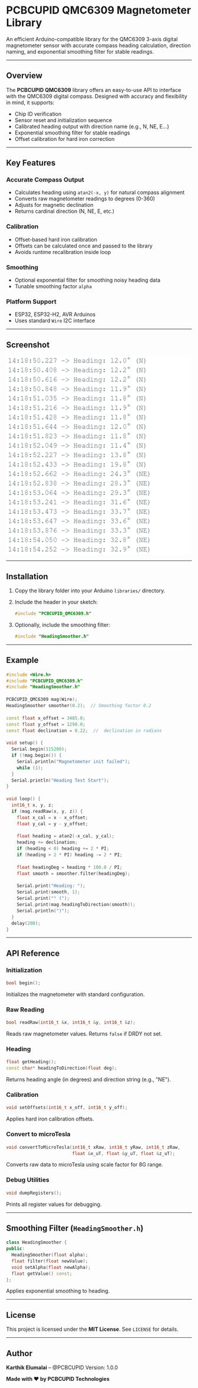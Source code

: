 # PCBCUPID QMC6309 Magnetometer Library

An efficient Arduino-compatible library for the QMC6309 3-axis digital magnetometer sensor with accurate compass heading calculation, direction naming, and exponential smoothing filter for stable readings.

---

## Overview

The **PCBCUPID QMC6309** library offers an easy-to-use API to interface with the QMC6309 digital compass. Designed with accuracy and flexibility in mind, it supports:

* Chip ID verification
* Sensor reset and initialization sequence
* Calibrated heading output with direction name (e.g., N, NE, E...)
* Exponential smoothing filter for stable readings
* Offset calibration for hard iron correction

---

## Key Features

### Accurate Compass Output

* Calculates heading using `atan2(-x, y)` for natural compass alignment
* Converts raw magnetometer readings to degrees (0-360)
* Adjusts for magnetic declination
* Returns cardinal direction (N, NE, E, etc.)

### Calibration

* Offset-based hard iron calibration
* Offsets can be calculated once and passed to the library
* Avoids runtime recalibration inside loop

### Smoothing

* Optional exponential filter for smoothing noisy heading data
* Tunable smoothing factor `alpha`

### Platform Support

* ESP32, ESP32-H2, AVR Arduinos
* Uses standard `Wire` I2C interface

---

## Screenshot

![QMC6309_Serialmonitor_output](image.png)

---

## Installation

1. Copy the library folder into your Arduino `libraries/` directory.
2. Include the header in your sketch:

   ```cpp
   #include "PCBCUPID_QMC6309.h"
   ```
3. Optionally, include the smoothing filter:

   ```cpp
   #include "HeadingSmoother.h"
   ```

---

## Example

```cpp
#include <Wire.h>
#include "PCBCUPID_QMC6309.h"
#include "HeadingSmoother.h"

PCBCUPID_QMC6309 mag(Wire);
HeadingSmoother smoother(0.2);  // Smoothing factor 0.2

const float x_offset = 3485.0;
const float y_offset = 1290.0;
const float declination = 0.22;  //  declination in radians

void setup() {
  Serial.begin(115200);
  if (!mag.begin()) {
    Serial.println("Magnetometer init failed");
    while (1);
  }
  Serial.println("Heading Test Start");
}

void loop() {
  int16_t x, y, z;
  if (mag.readRaw(x, y, z)) {
    float x_cal = x - x_offset;
    float y_cal = y - y_offset;

    float heading = atan2(-x_cal, y_cal);
    heading += declination;
    if (heading < 0) heading += 2 * PI;
    if (heading > 2 * PI) heading -= 2 * PI;

    float headingDeg = heading * 180.0 / PI;
    float smooth = smoother.filter(headingDeg);

    Serial.print("Heading: ");
    Serial.print(smooth, 1);
    Serial.print("° (");
    Serial.print(mag.headingToDirection(smooth));
    Serial.println(")");
  }
  delay(200);
}
```

---

## API Reference

### Initialization

```cpp
bool begin();
```

Initializes the magnetometer with standard configuration.

### Raw Reading

```cpp
bool readRaw(int16_t &x, int16_t &y, int16_t &z);
```

Reads raw magnetometer values. Returns `false` if DRDY not set.

### Heading

```cpp
float getHeading();
const char* headingToDirection(float deg);
```

Returns heading angle (in degrees) and direction string (e.g., "NE").

### Calibration

```cpp
void setOffsets(int16_t x_off, int16_t y_off);
```

Applies hard iron calibration offsets.

### Convert to microTesla

```cpp
void convertToMicroTesla(int16_t xRaw, int16_t yRaw, int16_t zRaw,
                         float &x_uT, float &y_uT, float &z_uT);
```

Converts raw data to microTesla using scale factor for 8G range.

### Debug Utilities

```cpp
void dumpRegisters();
```

Prints all register values for debugging.

---

## Smoothing Filter (`HeadingSmoother.h`)

```cpp
class HeadingSmoother {
public:
  HeadingSmoother(float alpha);
  float filter(float newValue);
  void setAlpha(float newAlpha);
  float getValue() const;
};
```

Applies exponential smoothing to heading.

---

## License

This project is licensed under the **MIT License**. See `LICENSE` for details.

---

## Author

**Karthik Elumalai** – @PCBCUPID
Version: 1.0.0

**Made with ❤️ by PCBCUPID Technologies**
